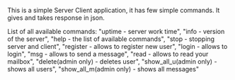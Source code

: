 This is a simple Server Client application, it has few simple commands. It gives and takes response in json.

List of all available commands:
            "uptime - server work time",
            "info - version of the server",
            "help - the list of available commands",
            "stop - stopping server and client",
            "register - allows to register new user",
            "login - allows to login",
            "msg - allows to send a message",
            "read - allows to read your mailbox",
            "delete(admin only) - deletes user",
            "show_all_u(admin only) - shows all users",
            "show_all_m(admin only) - shows all messages"
